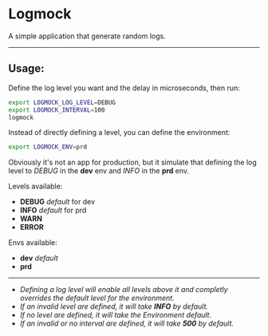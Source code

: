# Logmock

A simple application that generate random logs.

------
Usage:
--
Define the log level you want and the delay in microseconds, then run:
```sh
export LOGMOCK_LOG_LEVEL=DEBUG
export LOGMOCK_INTERVAL=100
logmock
```

Instead of directly defining a level, you can define the environment:
```sh
export LOGMOCK_ENV=prd
```

Obviously it's not an app for production, but it simulate that defining the log level to *DEBUG* in the **dev** env and *INFO* in the **prd** env.

Levels available:

- **DEBUG** *default* for dev
- **INFO**  *default* for prd
- **WARN** 
- **ERROR**

Envs available:
- **dev** *default*
- **prd**
____
- _Defining a log level will enable all levels above it and completly overrides the default level for the environment._
- _If an invalid level are defined, it will take **INFO** by default._
- _If no level are defined, it will take the Environment default._
- _If an invalid or no interval are defined, it will take **500** by default._
